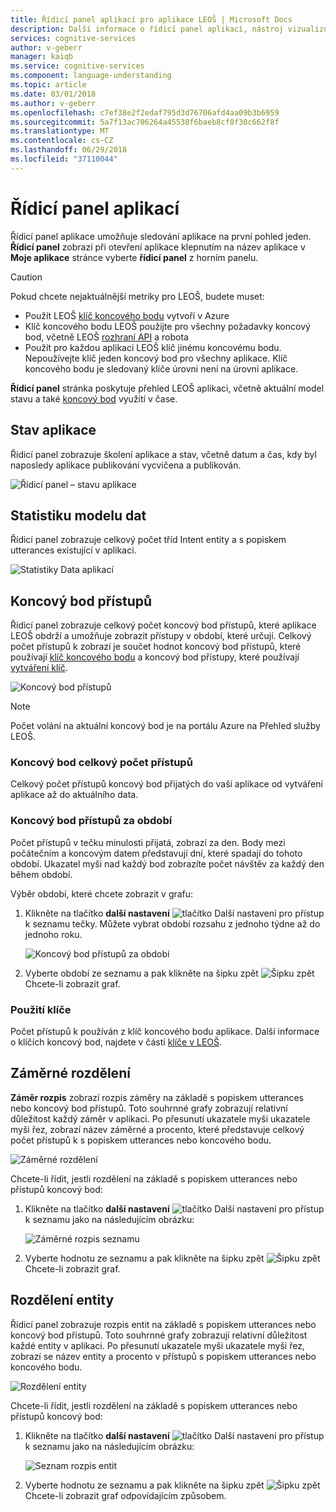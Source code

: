 ```yaml
---
title: Řídicí panel aplikací pro aplikace LEOŠ | Microsoft Docs
description: Další informace o řídicí panel aplikací, nástroj vizualizovaných generování sestav, který umožňuje monitorovat aplikace v kostce jeden.
services: cognitive-services
author: v-geberr
manager: kaiqb
ms.service: cognitive-services
ms.component: language-understanding
ms.topic: article
ms.date: 03/01/2018
ms.author: v-geberr
ms.openlocfilehash: c7ef38e2f2edaf795d3d76706afd4aa09b3b6959
ms.sourcegitcommit: 5a7f13ac706264a45538f6baeb8cf8f30c662f8f
ms.translationtype: MT
ms.contentlocale: cs-CZ
ms.lasthandoff: 06/29/2018
ms.locfileid: "37110044"
---
```

# <a name="application-dashboard"></a>Řídicí panel aplikací
Řídicí panel aplikace umožňuje sledování aplikace na první pohled jeden. **Řídicí panel** zobrazí při otevření aplikace klepnutím na název aplikace v **Moje aplikace** stránce vyberte **řídicí panel** z horním panelu. 

> [!CAUTION]
> Pokud chcete nejaktuálnější metriky pro LEOŠ, budete muset:
> * Použít LEOŠ [klíč koncového bodu](luis-how-to-azure-subscription.md) vytvoří v Azure
> * Klíč koncového bodu LEOŠ použijte pro všechny požadavky koncový bod, včetně LEOŠ [rozhraní API](https://aka.ms/luis-endpoint-apis) a robota
> * Použít pro každou aplikaci LEOŠ klíč jinému koncovému bodu. Nepoužívejte klíč jeden koncový bod pro všechny aplikace. Klíč koncového bodu je sledovaný klíče úrovni není na úrovni aplikace.  

**Řídicí panel** stránka poskytuje přehled LEOŠ aplikaci, včetně aktuální model stavu a také [koncový bod](luis-glossary.md#endpoint) využití v čase. <!--The following image shows the **Dashboard** page.-->

<!-- TBD: Get a working screen shot
![The Dashboard](./media/luis-how-to-use-dashboard/dashboard.png)
-->

<!-- TBD: IS THIS STILL TRUE?
At the top of the **Dashboard** page, a contextual notification bar constantly displays notifications to update you on the required or recommended actions appropriate for the current state of your app. It also provides useful tips and alerts as needed. A detailed description of the data reported on the **Dashboard** page follows.
-->
  
## <a name="app-status"></a>Stav aplikace
Řídicí panel zobrazuje školení aplikace a stav, včetně datum a čas, kdy byl naposledy aplikace publikování vycvičena a publikován.  

![Řídicí panel – stavu aplikace](./media/luis-how-to-use-dashboard/app-state.png)

## <a name="model-data-statistics"></a>Statistiku modelu dat
Řídicí panel zobrazuje celkový počet tříd Intent entity a s popiskem utterances existující v aplikaci. 

![Statistiky Data aplikací](./media/luis-how-to-use-dashboard/app-model-count.png)

## <a name="endpoint-hits"></a>Koncový bod přístupů
Řídicí panel zobrazuje celkový počet koncový bod přístupů, které aplikace LEOŠ obdrží a umožňuje zobrazit přístupy v období, které určují. Celkový počet přístupů k zobrazí je součet hodnot koncový bod přístupů, které používají [klíč koncového bodu](./luis-concept-keys.md#endpoint-key) a koncový bod přístupy, které používají [vytváření klíč](./luis-concept-keys.md#authoring-key).

<!-- TBD: this image is old but I don't have a new one based on usage -->
![Koncový bod přístupů](./media/luis-how-to-use-dashboard/dashboard-endpointhits.png)

> [!NOTE] 
> Počet volání na aktuální koncový bod je na portálu Azure na Přehled služby LEOŠ. 
 
### <a name="total-endpoint-hits"></a>Koncový bod celkový počet přístupů
Celkový počet přístupů koncový bod přijatých do vaší aplikace od vytváření aplikace až do aktuálního data.

### <a name="endpoint-hits-per-period"></a>Koncový bod přístupů za období
Počet přístupů v tečku minulosti přijatá, zobrazí za den. Body mezi počátečním a koncovým datem představují dní, které spadají do tohoto období. Ukazatel myši nad každý bod zobrazíte počet návštěv za každý den během období. 

Výběr období, které chcete zobrazit v grafu:
 
1. Klikněte na tlačítko **další nastavení** ![tlačítko Další nastavení](./media/luis-how-to-use-dashboard/Dashboard-Settings-btn.png) pro přístup k seznamu tečky. Můžete vybrat období rozsahu z jednoho týdne až do jednoho roku. 

    ![Koncový bod přístupů za období](./media/luis-how-to-use-dashboard/timerange.png)

2. Vyberte období ze seznamu a pak klikněte na šipku zpět ![Šipku zpět](./media/luis-how-to-use-dashboard/Dashboard-backArrow.png) Chcete-li zobrazit graf.

### <a name="key-usage"></a>Použití klíče
Počet přístupů k používán z klíč koncového bodu aplikace. Další informace o klíčích koncový bod, najdete v části [klíče v LEOŠ](luis-concept-keys.md). 
  
## <a name="intent-breakdown"></a>Záměrné rozdělení
**Záměr rozpis** zobrazí rozpis záměry na základě s popiskem utterances nebo koncový bod přístupů. Toto souhrnné grafy zobrazují relativní důležitost každý záměr v aplikaci. Po přesunutí ukazatele myši ukazatele myši řez, zobrazí název záměrné a procento, které představuje celkový počet přístupů k s popiskem utterances nebo koncového bodu. 

![Záměrné rozdělení](./media/luis-how-to-use-dashboard/intent-breakdown.png)

Chcete-li řídit, jestli rozdělení na základě s popiskem utterances nebo přístupů koncový bod:

1. Klikněte na tlačítko **další nastavení** ![tlačítko Další nastavení](./media/luis-how-to-use-dashboard/Dashboard-Settings-btn.png) pro přístup k seznamu jako na následujícím obrázku:

    ![Záměrné rozpis seznamu](./media/luis-how-to-use-dashboard/intent-breakdown-based-on.png)
2. Vyberte hodnotu ze seznamu a pak klikněte na šipku zpět ![Šipku zpět](./media/luis-how-to-use-dashboard/Dashboard-backArrow.png) Chcete-li zobrazit graf.

## <a name="entity-breakdown"></a>Rozdělení entity
Řídicí panel zobrazuje rozpis entit na základě s popiskem utterances nebo koncový bod přístupů. Toto souhrnné grafy zobrazují relativní důležitost každé entity v aplikaci. Po přesunutí ukazatele myši ukazatele myši řez, zobrazí se název entity a procento v přístupů s popiskem utterances nebo koncového bodu. 

![Rozdělení entity](./media/luis-how-to-use-dashboard/entity-breakdown.png)

Chcete-li řídit, jestli rozdělení na základě s popiskem utterances nebo přístupů koncový bod:

1. Klikněte na tlačítko **další nastavení** ![tlačítko Další nastavení](./media/luis-how-to-use-dashboard/Dashboard-Settings-btn.png) pro přístup k seznamu jako na následujícím obrázku:

    ![Seznam rozpis entit](./media/luis-how-to-use-dashboard/entity-breakdown-based-on.png)
2. Vyberte hodnotu ze seznamu a pak klikněte na šipku zpět ![Šipku zpět](./media/luis-how-to-use-dashboard/Dashboard-backArrow.png) Chcete-li zobrazit graf odpovídajícím způsobem.
